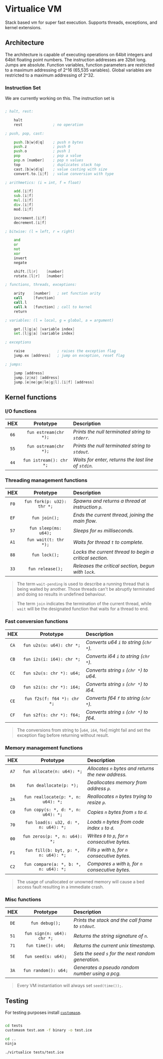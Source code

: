 
# Virtualice VM

Stack based vm for super fast execution.
Supports threads, exceptions, and kernel extensions.

## Architecture

The architecture is capable of executing operations on 64bit integers
and 64bit floating point numbers. The instruction addresses are 32bit
long. Jumps are absolute. Function variables, function parameters are
restricted to a maximum addressing of 2^16 (65,535 variables). Global
variables are restricted to a maximum addressing of 2^32.

### Instruction Set

We are currently working on this.
The instruction set is 

``` asm

; halt, rest:

	halt
	rest              ; no operation

; push, pop, cast:

	push.[b|w|d|q]    ; push n bytes
	push.z            ; push 0
	push.o            ; push 1
	pop               ; pop a value
	pop.n [number]    ; pop n values
	top               ; duplicates stack top
	cast.[b|w|d|q]    ; value casting with size
	convert.to.[i|f]  ; value conversion with type

; arithmetics: (i = int, f = float)

	add.[i|f]
	sub.[i|f]
	mul.[i|f]
	div.[i|f]
	mod.[i|f]

	increment.[i|f]
	decrement.[i|f]

; bitwise: (l = left, r = right)

	and
	or
	not
	xor
	invert
	negate

	shift.[l|r]    [number]
	rotate.[l|r]   [number]

; functions, threads, exceptions:

	arity    [number]   ; set function arity
	call     [function]
	call.l
	call.k   [function] ; call to kernel
	return

; variables: (l = local, g = global, a = argument)

	get.[l|g|a] [variable index]
	set.[l|g|a] [variable index]

; exceptions

	raise               ; raises the exception flag
	jump.ex [address]   ; jump on exception, reset flag

; jumps:

	jump [address]
	jump.[z|nz] [address]
	jump.[e|ne|ge|le|g|l].[i|f] [address]

```

## Kernel functions

### I/O functions

| HEX | Prototype               | Description                                          |
|:---:|:-----------------------:|:-----------------------------------------------------|
|`66` | `fun estream(chr *);`   | *Prints the null terminated string to `stderr`.*     |
|`55` | `fun ostream(chr *);`   | *Prints the null terminated string to `stdout`.*     |
|`44` | `fun istream(): chr *;` | *Waits for enter, returns the last line of `stdin`.* |

### Threading management functions

| HEX | Prototype                  | Description                                             |
|:---:|:--------------------------:|:--------------------------------------------------------|
|`F0` | `fun fork(p: u32): thr *;` | *Spawns and returns a thread at instruction `p`.*       |
|`EF` | `fun join();`              | *Ends the current thread, joining the main flow.*       |
|`57` | `fun sleep(ms: u64);`      | *Sleeps for `ms` milliseconds.*                         |
|`A1` | `fun wait(t: thr *);`      | *Waits for thread `t` to complete.*                     |
|`88` | `fun lock();`              | *Locks the current thread to begin a critical section.* |
|`33` | `fun release();`           | *Releases the critical section, begun with `lock`.*     |

> The term `wait-pending` is used to describe a running thread that
> is being waited by another. Those threads can't be abruptly
> terminated and doing so results in undefined behaviour.

> The term `join` indicates the termination of the current thread, while
> `wait` will be the designated function that waits for a thread to end.

### Fast conversion functions

| HEX | Prototype                   | Description                             |
|:---:|:---------------------------:|:----------------------------------------|
|`CA` | `fun u2s(u: u64): chr *;`   | *Converts u64 `i` to string (`chr *`).* |
|`CB` | `fun i2s(i: i64): chr *;`   | *Converts i64 `i` to string (`chr *`).* |
|`CC` | `fun s2u(s: chr *): u64;`   | *Converts string `s` (`chr *`) to u64.* |
|`CD` | `fun s2i(s: chr *): i64;`   | *Converts string `s` (`chr *`) to i64.* |
|`CE` | `fun f2s(f: f64 *): chr *;` | *Converts f64 `f` to string (`chr *`).* |
|`CF` | `fun s2f(s: chr *): f64;`   | *Converts string `s` (`chr *`) to f64.* |

> The conversions from string to [`u64`, `i64`, `f64`] might fail
> and set the exception flag before returning without result.

### Memory management functions

| HEX | Prototype                             | Description                                         |
|:---:|:-------------------------------------:|:----------------------------------------------------|
|`A7` | `fun allocate(n: u64): *;`            | *Allocates `n` bytes and returns the new address.*  |
|`DA` | `fun deallocate(p: *);`               | *Deallocates memory from address `p`.*              |
|`2A` | `fun reallocate(p: *, n: u64): *;`    | *Reallocates `n` bytes trying to resize `p`.*       |
|`C0` | `fun copy(s: *, d: *, n: u64): *;`    | *Copies `n` bytes from `s` to `d`.*                 |
|`70` | `fun load(s: u32, d: *, n: u64): *;`  | *Loads `n` bytes from code index `s` to `d`.*       |
|`00` | `fun zeros(p: *, n: u64): *;`         | *Writes `0` to `p`, for `n` consecutive bytes.*     |
|`F1` | `fun fill(b: byt, p: *, n: u64): *;`  | *Fills `p` with `b`, for `n` consecutive bytes.*    |
|`C2` | `fun compare(a: *, b: *, n: u64): *;` | *Compares `a` with `b`, for `n` consecutive bytes.* |

> The usage of unallocated or unowned memory will cause
> a bed access fault resulting in a immediate crash.

### Misc functions

| HEX | Prototype                  | Description                                         |
|:---:|:--------------------------:|:----------------------------------------------------|
|`DE` | `fun debug();`             | *Prints the stack and the call frame to `stdout`.*  |
|`51` | `fun sign(n: u64): chr *;` | *Returns the string signature of `n`.*              |
|`71` | `fun time(): u64;`         | *Returns the current unix timestamp.*               |
|`5E` | `fun seed(s: u64);`        | *Sets the seed `s` for the next random generation.* |
|`3A` | `fun random(): u64;`       | *Generates a pseudo random number using a pcg.*     |

> Every VM instantiation will always set `seed(time());`.

## Testing

For testing purposes install [`customasm`](https://github.com/hlorenzi/customasm).

``` zsh

cd tests
customasm test.asm -f binary -o test.ice

cd ..
ninja

./virtualice tests/test.ice

```
